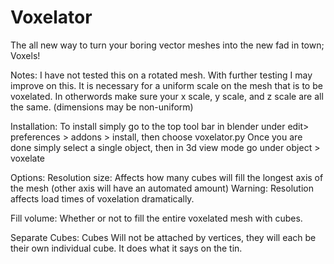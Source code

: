 # Voxelator
The all new way to turn your boring vector meshes into the new fad in town; Voxels!

Notes:
I have not tested this on a rotated mesh. With further testing I may improve on this.
It is necessary for a uniform scale on the mesh that is to be voxelated. In otherwords make sure your x scale, y scale, and z scale are all the same. (dimensions may be non-uniform)

Installation:
To install simply go to the top tool bar in blender under edit> preferences > addons > install, then choose voxelator.py
Once you are done simply select a single object, then in 3d view mode go under object > voxelate

Options:
Resolution size: Affects how many cubes will fill the longest axis of the mesh (other axis will have an automated amount)
Warning: Resolution affects load times of voxelation dramatically.

Fill volume: Whether or not to fill the entire voxelated mesh with cubes.

Separate Cubes: Cubes Will not be attached by vertices, they will each be their own individual cube. It does what it says on the tin.
